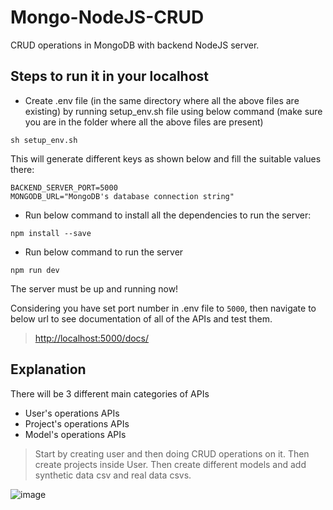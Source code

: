 # Mongo-NodeJS-CRUD
CRUD operations in MongoDB with backend NodeJS server.

## Steps to run it in your localhost

* Create .env file (in the same directory where all the above files are existing) by running setup_env.sh file using below command (make sure you are in the folder where all the above files are present)
```
sh setup_env.sh
```

This will generate different keys as shown below and fill the suitable values there:
```
BACKEND_SERVER_PORT=5000
MONGODB_URL="MongoDB's database connection string"
```

* Run below command to install all the dependencies to run the server:
```
npm install --save
```

* Run below command to run the server
```
npm run dev
```

The server must be up and running now!

Considering you have set port number in .env file to ```5000```, then navigate to below url to see documentation of all of the APIs and test them.
> [http://localhost:5000/docs/](http://localhost:5000/docs/)

## Explanation

There will be 3 different main categories of APIs
- User's operations APIs
- Project's operations APIs
- Model's operations APIs

> Start by creating user and then doing CRUD operations on it.
> Then create projects inside User.
> Then create different models and add synthetic data csv and real data csvs.

![image](https://user-images.githubusercontent.com/50065408/137629055-b083a786-9142-4b2c-a07a-b84efd9df0c6.png)



